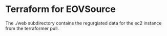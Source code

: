 # Terraform for EOVSource

The ./web subdirectory contains the regurgiated data for the ec2 instance from the terraformer pull.
